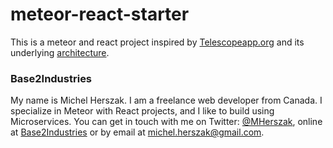 # meteor-react-starter
This is a meteor and react project inspired by [Telescopeapp.org] and its underlying [architecture]. 
### Base2Industries
My name is Michel Herszak. I am a freelance web developer from Canada. I specialize in Meteor with React projects, and I like to build using Microservices. You can get in touch with me on Twitter: [@MHerszak], online at [Base2Industries] or by email at michel.herszak@gmail.com.

[Base2Industries]: <http://Base2Industries.com>
[@MHerszak]: <http://twitter.com/MHerszak>
[architecture]: <https://telescope.readme.io/docs/architecture>
[Telescopeapp.org]: <http://www.telescopeapp.org/>